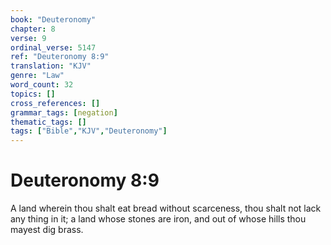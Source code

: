 ```yaml
---
book: "Deuteronomy"
chapter: 8
verse: 9
ordinal_verse: 5147
ref: "Deuteronomy 8:9"
translation: "KJV"
genre: "Law"
word_count: 32
topics: []
cross_references: []
grammar_tags: [negation]
thematic_tags: []
tags: ["Bible","KJV","Deuteronomy"]
---
```


# Deuteronomy 8:9

A land wherein thou shalt eat bread without scarceness, thou shalt not lack any thing in it; a land whose stones are iron, and out of whose hills thou mayest dig brass.
